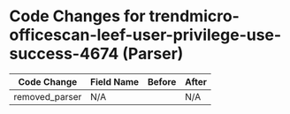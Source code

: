 # Code Changes for trendmicro-officescan-leef-user-privilege-use-success-4674 (Parser)

| Code Change | Field Name | Before | After |
|-------------|------------|--------|-------|
| removed_parser | N/A |  | N/A |